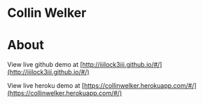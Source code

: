 Collin Welker
======

# About
View live github demo at [http://iiilock3iii.github.io/#/](http://iiilock3iii.github.io/#/)

View live heroku demo at [https://collinwelker.herokuapp.com/#/](https://collinwelker.herokuapp.com/#/)
